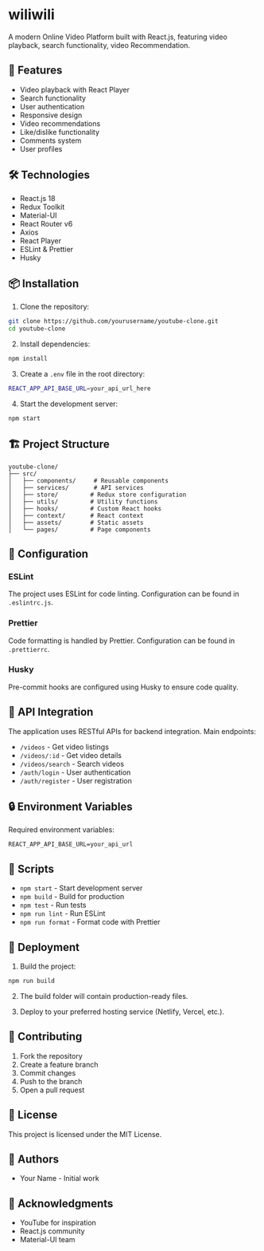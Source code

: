 # wiliwili

A modern Online Video Platform built with React.js, featuring video playback, search functionality, video Recommendation.

## 🚀 Features

- Video playback with React Player
- Search functionality
- User authentication
- Responsive design
- Video recommendations
- Like/dislike functionality
- Comments system
- User profiles

## 🛠️ Technologies

- React.js 18
- Redux Toolkit
- Material-UI
- React Router v6
- Axios
- React Player
- ESLint & Prettier
- Husky

## 📦 Installation

1. Clone the repository:

```bash
git clone https://github.com/yourusername/youtube-clone.git
cd youtube-clone
```

2. Install dependencies:

```bash
npm install
```

3. Create a `.env` file in the root directory:

```bash
REACT_APP_API_BASE_URL=your_api_url_here
```

4. Start the development server:

```bash
npm start
```

## 🏗️ Project Structure

```
youtube-clone/
├── src/
│   ├── components/     # Reusable components
│   ├── services/       # API services
│   ├── store/         # Redux store configuration
│   ├── utils/         # Utility functions
│   ├── hooks/         # Custom React hooks
│   ├── context/       # React context
│   ├── assets/        # Static assets
│   └── pages/         # Page components
```

## 🔧 Configuration

### ESLint
The project uses ESLint for code linting. Configuration can be found in `.eslintrc.js`.

### Prettier
Code formatting is handled by Prettier. Configuration can be found in `.prettierrc`.

### Husky
Pre-commit hooks are configured using Husky to ensure code quality.

## 🚥 API Integration

The application uses RESTful APIs for backend integration. Main endpoints:

- `/videos` - Get video listings
- `/videos/:id` - Get video details
- `/videos/search` - Search videos
- `/auth/login` - User authentication
- `/auth/register` - User registration

## 🔒 Environment Variables

Required environment variables:

```
REACT_APP_API_BASE_URL=your_api_url
```

## 📝 Scripts

- `npm start` - Start development server
- `npm build` - Build for production
- `npm test` - Run tests
- `npm run lint` - Run ESLint
- `npm run format` - Format code with Prettier

## 🚀 Deployment

1. Build the project:

```bash
npm run build
```

2. The build folder will contain production-ready files.

3. Deploy to your preferred hosting service (Netlify, Vercel, etc.).

## 🤝 Contributing

1. Fork the repository
2. Create a feature branch
3. Commit changes
4. Push to the branch
5. Open a pull request

## 📄 License

This project is licensed under the MIT License.

## 👥 Authors

- Your Name - Initial work

## 🙏 Acknowledgments

- YouTube for inspiration
- React.js community
- Material-UI team